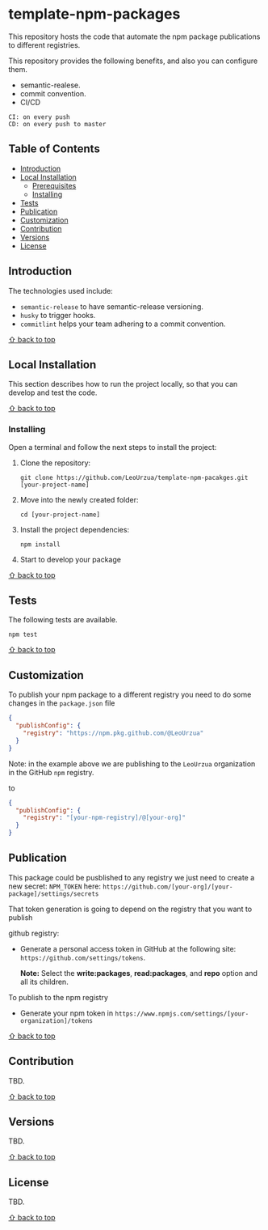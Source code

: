 # template-npm-packages

This repository hosts the code that automate the npm package publications to different registries.

This repository provides the following benefits, and also you can configure them.

* semantic-realese.
* commit convention.
* CI/CD

```
CI: on every push
CD: on every push to master
```

## Table of Contents
    
- [Introduction](#introduction)
- [Local Installation](#local-installation)
  - [Prerequisites](#prerequisites)
  - [Installing](#installing)
- [Tests](#tests)
- [Publication](#publication)
- [Customization](#customization)
- [Contribution](#contribution)
- [Versions](#versions)
- [License](#license)

## Introduction

The technologies used include:

- `semantic-release` to have semantic-release versioning.
- `husky` to trigger hooks.
- `commitlint` helps your team adhering to a commit convention.


[⇧ back to top](#table-of-contents)

## Local Installation

This section describes how to run the project locally, so that you can develop
and test the code.

[⇧ back to top](#table-of-contents)

### Installing

Open a terminal and follow the next steps
to install the project:

1. Clone the repository:

   ```shell
   git clone https://github.com/LeoUrzua/template-npm-pacakges.git [your-project-name]
   ```

1. Move into the newly created folder:

   ```shell
   cd [your-project-name]
   ```

1. Install the project dependencies:

   ```shell
   npm install
   ```
   
1. Start to develop your package

[⇧ back to top](#table-of-contents)

## Tests

The following tests are available.

```shell
npm test
```

[⇧ back to top](#table-of-contents)

## Customization 

To publish your npm package to a different registry you need to do some changes in the `package.json` file


```json
{
  "publishConfig": {
    "registry": "https://npm.pkg.github.com/@LeoUrzua"
  }
}
```

Note: in the example above we are publishing to the `LeoUrzua` organization in the GitHub `npm` registry.

to 

```json
{
  "publishConfig": {
    "registry": "[your-npm-registry]/@[your-org]"
  }
}
```

## Publication

This package could be pusblished to any registry we just need to create a new secret: `NPM_TOKEN` here: `https://github.com/[your-org]/[your-package]/settings/secrets`

That token generation is going to depend on the registry that you want to publish

github registry:

* Generate a personal access token in GitHub at the following site:
   `https://github.com/settings/tokens`. 

	**Note:** Select the **write:packages**, **read:packages**,  and **repo** option and all its children.

To publish to the npm registry

* Generate your npm token in `https://www.npmjs.com/settings/[your-organization]/tokens`


[⇧ back to top](#table-of-contents)

## Contribution

TBD.

[⇧ back to top](#table-of-contents)

## Versions

TBD.

[⇧ back to top](#table-of-contents)

## License

TBD.

[⇧ back to top](#table-of-contents)
